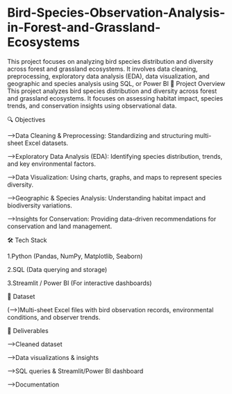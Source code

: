 # Bird-Species-Observation-Analysis-in-Forest-and-Grassland-Ecosystems
This project focuses on analyzing bird species distribution and diversity across forest and grassland ecosystems. It involves data cleaning, preprocessing, exploratory data analysis (EDA), data visualization, and geographic and species analysis using SQL, or Power BI
📌 Project Overview
This project analyzes bird species distribution and diversity across forest and grassland ecosystems. It focuses on assessing habitat impact, species trends, and conservation insights using observational data.

🔍 Objectives

-->Data Cleaning & Preprocessing: Standardizing and structuring multi-sheet Excel datasets.

-->Exploratory Data Analysis (EDA): Identifying species distribution, trends, and key environmental factors.

-->Data Visualization: Using charts, graphs, and maps to represent species diversity.

-->Geographic & Species Analysis: Understanding habitat impact and biodiversity variations.

-->Insights for Conservation: Providing data-driven recommendations for conservation and land management.


🛠️ Tech Stack

1.Python (Pandas, NumPy, Matplotlib, Seaborn)

2.SQL (Data querying and storage)

3.Streamlit / Power BI (For interactive dashboards)


📂 Dataset

(-->)Multi-sheet Excel files with bird observation records, environmental conditions, and observer trends.


🚀 Deliverables

-->Cleaned dataset

-->Data visualizations & insights

-->SQL queries & Streamlit/Power BI dashboard

-->Documentation
